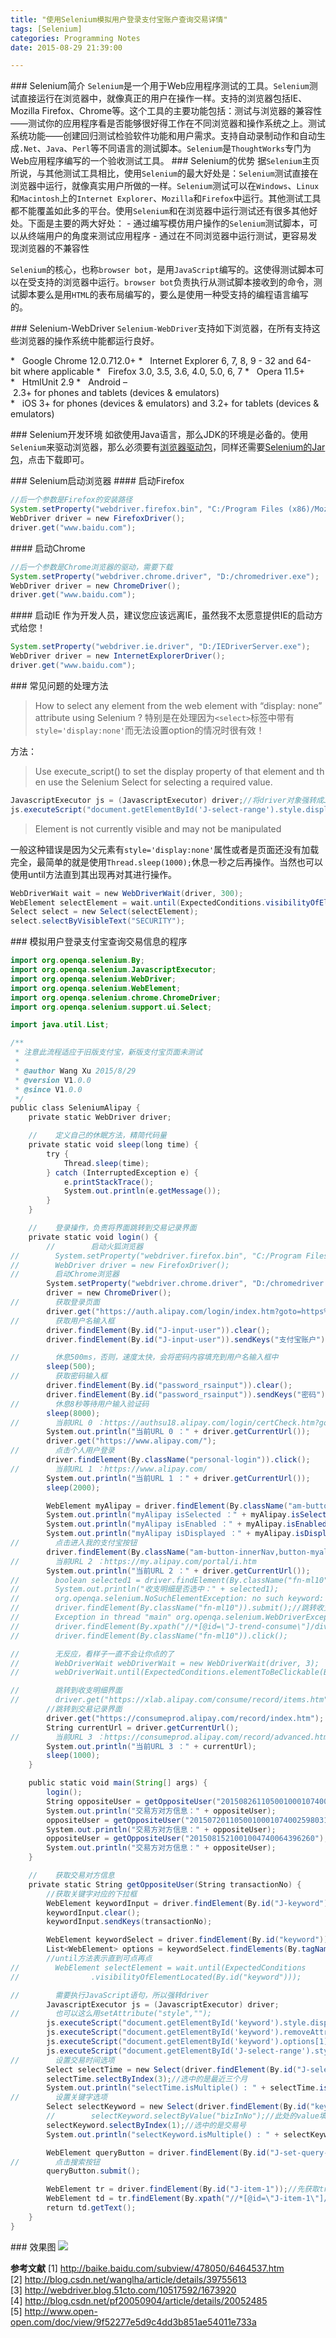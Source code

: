 ```yaml
---
title: "使用Selenium模拟用户登录支付宝账户查询交易详情"
tags: [Selenium]
categories: Programming Notes
date: 2015-08-29 21:39:00

---
```


### Selenium简介
`Selenium`是一个用于Web应用程序测试的工具。`Selenium`测试直接运行在浏览器中，就像真正的用户在操作一样。支持的浏览器包括IE、Mozilla Firefox、Chrome等。这个工具的主要功能包括：测试与浏览器的兼容性——测试你的应用程序看是否能够很好得工作在不同浏览器和操作系统之上。测试系统功能——创建回归测试检验软件功能和用户需求。支持自动录制动作和自动生成`.Net`、`Java`、`Perl`等不同语言的测试脚本。`Selenium`是`ThoughtWorks`专门为Web应用程序编写的一个验收测试工具。
### Selenium的优势
据`Selenium`主页所说，与其他测试工具相比，使用`Selenium`的最大好处是：`Selenium`测试直接在浏览器中运行，就像真实用户所做的一样。`Selenium`测试可以在`Windows`、`Linux`和`Macintosh`上的`Internet Explorer`、`Mozilla`和`Firefox`中运行。其他测试工具都不能覆盖如此多的平台。使用`Selenium`和在浏览器中运行测试还有很多其他好处。下面是主要的两大好处：
- 通过编写模仿用户操作的`Selenium`测试脚本，可以从终端用户的角度来测试应用程序
- 通过在不同浏览器中运行测试，更容易发现浏览器的不兼容性

`Selenium`的核心，也称`browser bot`，是用`JavaScript`编写的。这使得测试脚本可以在受支持的浏览器中运行。`browser bot`负责执行从测试脚本接收到的命令，测试脚本要么是用`HTML`的表布局编写的，要么是使用一种受支持的编程语言编写的。

### Selenium-WebDriver
`Selenium-WebDriver`支持如下浏览器，在所有支持这些浏览器的操作系统中能都运行良好。

*   Google Chrome 12.0.712.0+
*   Internet Explorer 6, 7, 8, 9 - 32 and 64-bit where applicable
*   Firefox 3.0, 3.5, 3.6, 4.0, 5.0, 6, 7
*   Opera 11.5+
*   HtmlUnit 2.9
*   Android – 2.3+ for phones and tablets (devices & emulators)
*   iOS 3+ for phones (devices & emulators) and 3.2+ for tablets (devices & emulators)

### Selenium开发环境
如欲使用Java语言，那么JDK的环境是必备的。使用`Selenium`来驱动浏览器，那么必须要有[浏览器驱动包](http://pan.baidu.com/s/1o6quY5G)，同样还需要[Selenium的Jar包](http://pan.baidu.com/s/1o6vKGh8)，点击下载即可。

### Selenium启动浏览器
#### 启动Firefox
```java
//后一个参数是Firefox的安装路径
System.setProperty("webdriver.firefox.bin", "C:/Program Files (x86)/Mozilla Firefox/firefox.exe");
WebDriver driver = new FirefoxDriver();
driver.get("www.baidu.com");
```

#### 启动Chrome
```java
//后一个参数是Chrome浏览器的驱动，需要下载
System.setProperty("webdriver.chrome.driver", "D:/chromedriver.exe");
WebDriver driver = new ChromeDriver();
driver.get("www.baidu.com");
```
#### 启动IE
作为开发人员，建议您应该远离IE，虽然我不太愿意提供IE的启动方式给您！
```java
System.setProperty("webdriver.ie.driver", "D:/IEDriverServer.exe");
WebDriver driver = new InternetExplorerDriver();
driver.get("www.baidu.com");
```

### 常见问题的处理方法
>How to select any element from the web element with “display: none” attribute using Selenium ?
特别是在处理因为`<select>`标签中带有`style='display:none'`而无法设置option的情况时很有效！

方法：
>Use execute_script() to set the display property of that element and then use the Selenium Select for selecting a required value.

```java
JavascriptExecutor js = (JavascriptExecutor) driver;//将driver对象强转成JavascriptExecutor
js.executeScript("document.getElementById('J-select-range').style.display='inline';");//修改display的值，也可以修改为display='list-item'
```

>Element is not currently visible and may not be manipulated

一般这种错误是因为父元素有`style='display:none'`属性或者是页面还没有加载完全，最简单的就是使用`Thread.sleep(1000);`休息一秒之后再操作。当然也可以使用until方法直到其出现再对其进行操作。

```java
WebDriverWait wait = new WebDriverWait(driver, 300);
WebElement selectElement = wait.until(ExpectedConditions.visibilityOfElementLocated(By.id("formLevel:levels_input")));
Select select = new Select(selectElement);
select.selectByVisibleText("SECURITY");
```

### 模拟用户登录支付宝查询交易信息的程序
```java
import org.openqa.selenium.By;
import org.openqa.selenium.JavascriptExecutor;
import org.openqa.selenium.WebDriver;
import org.openqa.selenium.WebElement;
import org.openqa.selenium.chrome.ChromeDriver;
import org.openqa.selenium.support.ui.Select;

import java.util.List;

/**
 * 注意此流程适应于旧版支付宝，新版支付宝页面未测试
 *
 * @author Wang Xu 2015/8/29
 * @version V1.0.0
 * @since V1.0.0
 */
public class SeleniumAlipay {
    private static WebDriver driver;

    //    定义自己的休眠方法，精简代码量
    private static void sleep(long time) {
        try {
            Thread.sleep(time);
        } catch (InterruptedException e) {
            e.printStackTrace();
            System.out.println(e.getMessage());
        }
    }

    //    登录操作，负责将界面跳转到交易记录界面
    private static void login() {
        //        启动火狐浏览器
//        System.setProperty("webdriver.firefox.bin", "C:/Program Files (x86)/Mozilla Firefox/firefox.exe");
//        WebDriver driver = new FirefoxDriver();
//        启动Chrome浏览器
        System.setProperty("webdriver.chrome.driver", "D:/chromedriver.exe");
        driver = new ChromeDriver();
//        获取登录页面
        driver.get("https://auth.alipay.com/login/index.htm?goto=https%3A%2F%2Fwww.alipay.com%2F");
//        获取用户名输入框
        driver.findElement(By.id("J-input-user")).clear();
        driver.findElement(By.id("J-input-user")).sendKeys("支付宝账户");

//        休息500ms，否则，速度太快，会将密码内容填充到用户名输入框中
        sleep(500);
//        获取密码输入框
        driver.findElement(By.id("password_rsainput")).clear();
        driver.findElement(By.id("password_rsainput")).sendKeys("密码");
//        休息8秒等待用户输入验证码
        sleep(8000);
//        当前URL 0 ：https://authsu18.alipay.com/login/certCheck.htm?goto=https%3A%2F%2Fwww.alipay.com%2F
        System.out.println("当前URL 0 ：" + driver.getCurrentUrl());
        driver.get("https://www.alipay.com/");
//        点击个人用户登录
        driver.findElement(By.className("personal-login")).click();
//        当前URL 1 ：https://www.alipay.com/
        System.out.println("当前URL 1 ：" + driver.getCurrentUrl());
        sleep(2000);

        WebElement myAlipay = driver.findElement(By.className("am-button-innerNav,button-myalipay"));
        System.out.println("myAlipay isSelected ：" + myAlipay.isSelected());//false
        System.out.println("myAlipay isEnabled ：" + myAlipay.isEnabled());//true
        System.out.println("myAlipay isDisplayed ：" + myAlipay.isDisplayed());//true
//        点击进入我的支付宝按钮
        driver.findElement(By.className("am-button-innerNav,button-myalipay")).click();
//        当前URL 2 ：https://my.alipay.com/portal/i.htm
        System.out.println("当前URL 2 ：" + driver.getCurrentUrl());
//        boolean selected1 = driver.findElement(By.className("fn-ml10")).isSelected();
//        System.out.println("收支明细是否选中：" + selected1);
//        org.openqa.selenium.NoSuchElementException: no such keyword: Element was not in a form, so could not submit.
//        driver.findElement(By.className("fn-ml10")).submit();//跳转收支明细
//        Exception in thread "main" org.openqa.selenium.WebDriverException: unknown error: Element is not clickable at point
//        driver.findElement(By.xpath("//*[@id=\"J-trend-consume\"]/div/div[1]/div/a[1]")).click();
//        driver.findElement(By.className("fn-ml10")).click();

//        无反应，看样子一直不会让你点的了
//        WebDriverWait webDriverWait = new WebDriverWait(driver, 3);
//        webDriverWait.until(ExpectedConditions.elementToBeClickable(By.xpath("//*[@id=\"J-trend-consume\"]/div/div[1]/div/a[1]")));

//        跳转到收支明细界面
//        driver.get("https://xlab.alipay.com/consume/record/items.htm");
        //跳转到交易记录界面
        driver.get("https://consumeprod.alipay.com/record/index.htm");
        String currentUrl = driver.getCurrentUrl();
//        当前URL 3 ：https://consumeprod.alipay.com/record/advanced.htm
        System.out.println("当前URL 3 ：" + currentUrl);
        sleep(1000);
    }

    public static void main(String[] args) {
        login();
        String oppositeUser = getOppositeUser("20150826110500100010740029003925");
        System.out.println("交易方对方信息：" + oppositeUser);
        oppositeUser = getOppositeUser("20150720110500100010740025980311");
        System.out.println("交易方对方信息：" + oppositeUser);
        oppositeUser = getOppositeUser("2015081521001004740064396260");
        System.out.println("交易方对方信息：" + oppositeUser);
    }

    //    获取交易对方信息
    private static String getOppositeUser(String transactionNo) {
        //获取关键字对应的下拉框
        WebElement keywordInput = driver.findElement(By.id("J-keyword"));
        keywordInput.clear();
        keywordInput.sendKeys(transactionNo);

        WebElement keywordSelect = driver.findElement(By.id("keyword"));
        List<WebElement> options = keywordSelect.findElements(By.tagName("option"));
        //until方法表示直到可点再点
//        WebElement selectElement = wait.until(ExpectedConditions
//                .visibilityOfElementLocated(By.id("keyword")));

//        需要执行JavaScript语句，所以强转driver
        JavascriptExecutor js = (JavascriptExecutor) driver;
//        也可以这么用setAttribute("style","");
        js.executeScript("document.getElementById('keyword').style.display='list-item';");
        js.executeScript("document.getElementById('keyword').removeAttribute('smartracker');");
        js.executeScript("document.getElementById('keyword').options[1].selected = true;");
        js.executeScript("document.getElementById('J-select-range').style.display='list-item';");
//        设置交易时间选项
        Select selectTime = new Select(driver.findElement(By.id("J-select-range")));
        selectTime.selectByIndex(3);//选中的是最近三个月
        System.out.println("selectTime.isMultiple() : " + selectTime.isMultiple());
//        设置关键字选项
        Select selectKeyword = new Select(driver.findElement(By.id("keyword")));
        //        selectKeyword.selectByValue("bizInNo");//此处的value填写<option>标签中的value值
        selectKeyword.selectByIndex(1);//选中的是交易号
        System.out.println("selectKeyword.isMultiple() : " + selectKeyword.isMultiple());

        WebElement queryButton = driver.findElement(By.id("J-set-query-form"));//拿到搜索按钮
//        点击搜索按钮
        queryButton.submit();

        WebElement tr = driver.findElement(By.id("J-item-1"));//先获取tr
        WebElement td = tr.findElement(By.xpath("//*[@id=\"J-item-1\"]/td[5]/p[1]"));
        return td.getText();
    }
}
```

### 效果图
![](http://7xig3q.com1.z0.glb.clouddn.com/automatic-query-alipay-treasure-transaction-information.gif)


**参考文献**
[1] http://baike.baidu.com/subview/478050/6464537.htm
[2] http://blog.csdn.net/wanglha/article/details/39755613
[3] http://webdriver.blog.51cto.com/10517592/1673920
[4] http://blog.csdn.net/pf20050904/article/details/20052485
[5] http://www.open-open.com/doc/view/9f52277e5d9c4dd3b851ae54011e733a